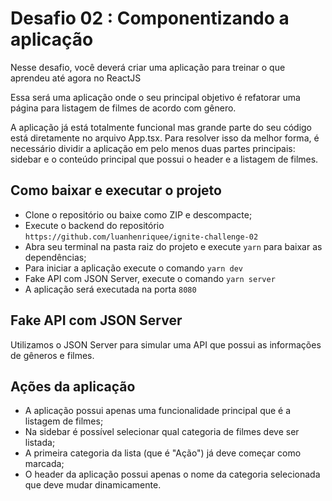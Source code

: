 # Desafio 02 : Componentizando a aplicação

Nesse desafio, você deverá criar uma aplicação para treinar o que aprendeu até agora no ReactJS

Essa será uma aplicação onde o seu principal objetivo é refatorar uma página para listagem de filmes de acordo com gênero.

A aplicação já está totalmente funcional mas grande parte do seu código está diretamente no arquivo App.tsx. Para resolver isso da melhor forma, é necessário dividir a aplicação em pelo menos duas partes principais: sidebar e o conteúdo principal que possui o header e a listagem de filmes.

## Como baixar e executar o projeto

 - Clone o repositório ou baixe como ZIP e descompacte;
 - Execute o backend do repositório `https://github.com/luanhenriquee/ignite-challenge-02`
 - Abra seu terminal na pasta raiz do projeto e execute `yarn` para baixar as dependências;
 - Para iniciar a aplicação execute o comando  `yarn dev`
 - Fake API com JSON Server, execute o comando `yarn server`
 - A aplicação será executada na porta `8080`

## Fake API com JSON Server

Utilizamos o JSON Server para simular uma API que possui as informações de gêneros e filmes. 

## Ações da aplicação
- A aplicação possui apenas uma funcionalidade principal que é a listagem de filmes;
- Na sidebar é possível selecionar qual categoria de filmes deve ser listada;
- A primeira categoria da lista (que é "Ação") já deve começar como marcada;
- O header da aplicação possui apenas o nome da categoria selecionada que deve mudar dinamicamente.
